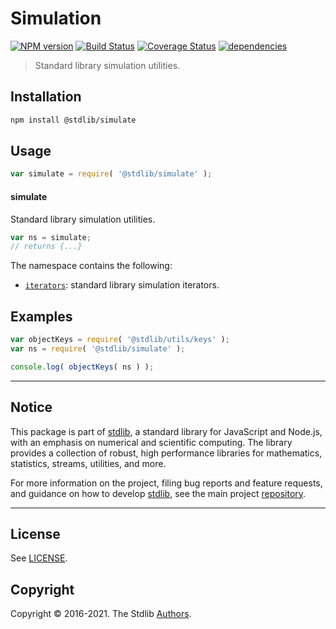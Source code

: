 <!--

@license Apache-2.0

Copyright (c) 2019 The Stdlib Authors.

Licensed under the Apache License, Version 2.0 (the "License");
you may not use this file except in compliance with the License.
You may obtain a copy of the License at

   http://www.apache.org/licenses/LICENSE-2.0

Unless required by applicable law or agreed to in writing, software
distributed under the License is distributed on an "AS IS" BASIS,
WITHOUT WARRANTIES OR CONDITIONS OF ANY KIND, either express or implied.
See the License for the specific language governing permissions and
limitations under the License.

-->

# Simulation

[![NPM version][npm-image]][npm-url] [![Build Status][test-image]][test-url] [![Coverage Status][coverage-image]][coverage-url] [![dependencies][dependencies-image]][dependencies-url]

> Standard library simulation utilities.

<section class="installation">

## Installation

```bash
npm install @stdlib/simulate
```

</section>

<section class="usage">

## Usage

```javascript
var simulate = require( '@stdlib/simulate' );
```

#### simulate

Standard library simulation utilities.

```javascript
var ns = simulate;
// returns {...}
```

The namespace contains the following:

<!-- <toc pattern="*"> -->

<div class="namespace-toc">

-   <span class="signature">[`iterators`][@stdlib/simulate/iter]</span><span class="delimiter">: </span><span class="description">standard library simulation iterators.</span>

</div>

<!-- </toc> -->

</section>

<!-- /.usage -->

<section class="examples">

## Examples

<!-- TODO: better examples -->

<!-- eslint no-undef: "error" -->

```javascript
var objectKeys = require( '@stdlib/utils/keys' );
var ns = require( '@stdlib/simulate' );

console.log( objectKeys( ns ) );
```

</section>

<!-- /.examples -->


<section class="main-repo" >

* * *

## Notice

This package is part of [stdlib][stdlib], a standard library for JavaScript and Node.js, with an emphasis on numerical and scientific computing. The library provides a collection of robust, high performance libraries for mathematics, statistics, streams, utilities, and more.

For more information on the project, filing bug reports and feature requests, and guidance on how to develop [stdlib][stdlib], see the main project [repository][stdlib].

---

## License

See [LICENSE][stdlib-license].


## Copyright

Copyright &copy; 2016-2021. The Stdlib [Authors][stdlib-authors].

</section>

<!-- /.stdlib -->

<!-- Section for all links. Make sure to keep an empty line after the `section` element and another before the `/section` close. -->

<section class="links">

[npm-image]: http://img.shields.io/npm/v/@stdlib/simulate.svg
[npm-url]: https://npmjs.org/package/@stdlib/simulate

[test-image]: https://github.com/stdlib-js/simulate/actions/workflows/test.yml/badge.svg
[test-url]: https://github.com/stdlib-js/simulate/actions/workflows/test.yml

[coverage-image]: https://img.shields.io/codecov/c/github/stdlib-js/simulate/main.svg
[coverage-url]: https://codecov.io/github/stdlib-js/simulate?branch=main

[dependencies-image]: https://img.shields.io/david/stdlib-js/simulate
[dependencies-url]: https://david-dm.org/stdlib-js/simulate/main

[stdlib]: https://github.com/stdlib-js/stdlib

[stdlib-authors]: https://github.com/stdlib-js/stdlib/graphs/contributors

[stdlib-license]: https://raw.githubusercontent.com/stdlib-js/simulate/main/LICENSE

<!-- <toc-links> -->

[@stdlib/simulate/iter]: https://github.com/stdlib-js/simulate/tree/main/iter

<!-- </toc-links> -->

</section>

<!-- /.links -->
